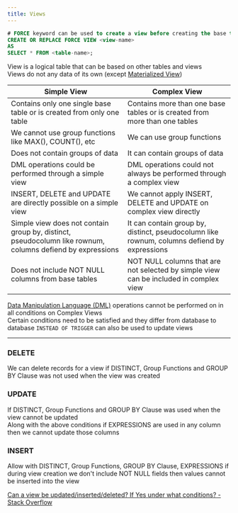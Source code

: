 ```yaml
---
title: Views
---
```


````sql
# FORCE keyword can be used to create a view before creating the base table
CREATE OR REPLACE FORCE VIEW <view-name>
AS
SELECT * FROM <table-name>;
````

View is a logical table that can be based on other tables and views  
Views do not any data of its own (except [Materialized View](../oracle-sql/materialized-view.md))

| Simple View                                                                                               | Complex View                                                                                |
| --------------------------------------------------------------------------------------------------------- | ------------------------------------------------------------------------------------------- |
| Contains only one single base table or is created from only one table                                     | Contains more than one base tables or is created from more than one tables                  |
| We cannot use group functions like MAX(), COUNT(), etc                                                    | We can use group functions                                                                  |
| Does not contain groups of data                                                                           | It can contain groups of data                                                               |
| DML operations could be performed through a simple view                                                   | DML operations could not always be performed through a complex view                         |
| INSERT, DELETE and UPDATE are directly possible on a simple view                                          | We cannot apply INSERT, DELETE and UPDATE on complex view directly                          |
| Simple view does not contain group by, distinct, pseudocolumn like rownum, columns defiend by expressions | It can contain group by, distinct, pseudocolumn like rownum, columns defiend by expressions |
| Does not include NOT NULL columns from base tables                                                        | NOT NULL columns that are not selected by simple view can be included in complex view       |

[Data Manipulation Language (DML)](../oracle-sql/data-manipulation-language-dml.md) operations cannot be performed on in all conditions on Complex Views  
Certain conditions need to be satisfied and they differ from database to database
`INSTEAD OF TRIGGER` can also be used to update views

---

### DELETE

We can delete records for a view if DISTINCT, Group Functions and GROUP BY Clause was not used when the view was created

### UPDATE

If DISTINCT, Group Functions and GROUP BY Clause was used when the view cannot be updated  
Along with the above conditions if EXPRESSIONS are used in any column then we cannot update those columns

### INSERT

Allow with DISTINCT, Group Functions, GROUP BY Clause, EXPRESSIONS if during view creation we don't include NOT NULL fields then values cannot be inserted into the view

[Can a view be updated/inserted/deleted? If Yes under what conditions? - Stack Overflow](https://stackoverflow.com/questions/47297493/can-a-view-be-updated-inserted-deleted-if-yes-under-what-conditions)